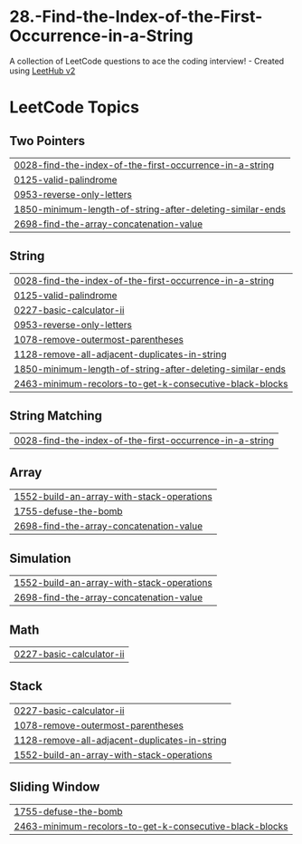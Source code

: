 # 28.-Find-the-Index-of-the-First-Occurrence-in-a-String
A collection of LeetCode questions to ace the coding interview! - Created using [LeetHub v2](https://github.com/arunbhardwaj/LeetHub-2.0)

<!---LeetCode Topics Start-->
# LeetCode Topics
## Two Pointers
|  |
| ------- |
| [0028-find-the-index-of-the-first-occurrence-in-a-string](https://github.com/Ademcan-Sen/28.-Find-the-Index-of-the-First-Occurrence-in-a-String/tree/master/0028-find-the-index-of-the-first-occurrence-in-a-string) |
| [0125-valid-palindrome](https://github.com/Ademcan-Sen/28.-Find-the-Index-of-the-First-Occurrence-in-a-String/tree/master/0125-valid-palindrome) |
| [0953-reverse-only-letters](https://github.com/Ademcan-Sen/28.-Find-the-Index-of-the-First-Occurrence-in-a-String/tree/master/0953-reverse-only-letters) |
| [1850-minimum-length-of-string-after-deleting-similar-ends](https://github.com/Ademcan-Sen/28.-Find-the-Index-of-the-First-Occurrence-in-a-String/tree/master/1850-minimum-length-of-string-after-deleting-similar-ends) |
| [2698-find-the-array-concatenation-value](https://github.com/Ademcan-Sen/28.-Find-the-Index-of-the-First-Occurrence-in-a-String/tree/master/2698-find-the-array-concatenation-value) |
## String
|  |
| ------- |
| [0028-find-the-index-of-the-first-occurrence-in-a-string](https://github.com/Ademcan-Sen/28.-Find-the-Index-of-the-First-Occurrence-in-a-String/tree/master/0028-find-the-index-of-the-first-occurrence-in-a-string) |
| [0125-valid-palindrome](https://github.com/Ademcan-Sen/28.-Find-the-Index-of-the-First-Occurrence-in-a-String/tree/master/0125-valid-palindrome) |
| [0227-basic-calculator-ii](https://github.com/Ademcan-Sen/28.-Find-the-Index-of-the-First-Occurrence-in-a-String/tree/master/0227-basic-calculator-ii) |
| [0953-reverse-only-letters](https://github.com/Ademcan-Sen/28.-Find-the-Index-of-the-First-Occurrence-in-a-String/tree/master/0953-reverse-only-letters) |
| [1078-remove-outermost-parentheses](https://github.com/Ademcan-Sen/28.-Find-the-Index-of-the-First-Occurrence-in-a-String/tree/master/1078-remove-outermost-parentheses) |
| [1128-remove-all-adjacent-duplicates-in-string](https://github.com/Ademcan-Sen/28.-Find-the-Index-of-the-First-Occurrence-in-a-String/tree/master/1128-remove-all-adjacent-duplicates-in-string) |
| [1850-minimum-length-of-string-after-deleting-similar-ends](https://github.com/Ademcan-Sen/28.-Find-the-Index-of-the-First-Occurrence-in-a-String/tree/master/1850-minimum-length-of-string-after-deleting-similar-ends) |
| [2463-minimum-recolors-to-get-k-consecutive-black-blocks](https://github.com/Ademcan-Sen/28.-Find-the-Index-of-the-First-Occurrence-in-a-String/tree/master/2463-minimum-recolors-to-get-k-consecutive-black-blocks) |
## String Matching
|  |
| ------- |
| [0028-find-the-index-of-the-first-occurrence-in-a-string](https://github.com/Ademcan-Sen/28.-Find-the-Index-of-the-First-Occurrence-in-a-String/tree/master/0028-find-the-index-of-the-first-occurrence-in-a-string) |
## Array
|  |
| ------- |
| [1552-build-an-array-with-stack-operations](https://github.com/Ademcan-Sen/28.-Find-the-Index-of-the-First-Occurrence-in-a-String/tree/master/1552-build-an-array-with-stack-operations) |
| [1755-defuse-the-bomb](https://github.com/Ademcan-Sen/28.-Find-the-Index-of-the-First-Occurrence-in-a-String/tree/master/1755-defuse-the-bomb) |
| [2698-find-the-array-concatenation-value](https://github.com/Ademcan-Sen/28.-Find-the-Index-of-the-First-Occurrence-in-a-String/tree/master/2698-find-the-array-concatenation-value) |
## Simulation
|  |
| ------- |
| [1552-build-an-array-with-stack-operations](https://github.com/Ademcan-Sen/28.-Find-the-Index-of-the-First-Occurrence-in-a-String/tree/master/1552-build-an-array-with-stack-operations) |
| [2698-find-the-array-concatenation-value](https://github.com/Ademcan-Sen/28.-Find-the-Index-of-the-First-Occurrence-in-a-String/tree/master/2698-find-the-array-concatenation-value) |
## Math
|  |
| ------- |
| [0227-basic-calculator-ii](https://github.com/Ademcan-Sen/28.-Find-the-Index-of-the-First-Occurrence-in-a-String/tree/master/0227-basic-calculator-ii) |
## Stack
|  |
| ------- |
| [0227-basic-calculator-ii](https://github.com/Ademcan-Sen/28.-Find-the-Index-of-the-First-Occurrence-in-a-String/tree/master/0227-basic-calculator-ii) |
| [1078-remove-outermost-parentheses](https://github.com/Ademcan-Sen/28.-Find-the-Index-of-the-First-Occurrence-in-a-String/tree/master/1078-remove-outermost-parentheses) |
| [1128-remove-all-adjacent-duplicates-in-string](https://github.com/Ademcan-Sen/28.-Find-the-Index-of-the-First-Occurrence-in-a-String/tree/master/1128-remove-all-adjacent-duplicates-in-string) |
| [1552-build-an-array-with-stack-operations](https://github.com/Ademcan-Sen/28.-Find-the-Index-of-the-First-Occurrence-in-a-String/tree/master/1552-build-an-array-with-stack-operations) |
## Sliding Window
|  |
| ------- |
| [1755-defuse-the-bomb](https://github.com/Ademcan-Sen/28.-Find-the-Index-of-the-First-Occurrence-in-a-String/tree/master/1755-defuse-the-bomb) |
| [2463-minimum-recolors-to-get-k-consecutive-black-blocks](https://github.com/Ademcan-Sen/28.-Find-the-Index-of-the-First-Occurrence-in-a-String/tree/master/2463-minimum-recolors-to-get-k-consecutive-black-blocks) |
<!---LeetCode Topics End-->